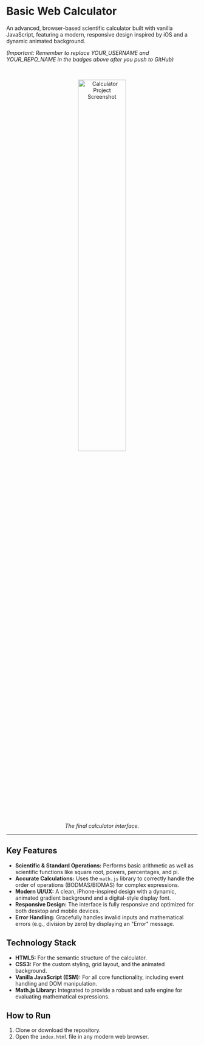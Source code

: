 # Basic Web Calculator
An advanced, browser-based scientific calculator built with vanilla JavaScript, featuring a modern, responsive design inspired by iOS and a dynamic animated background.

*(Important: Remember to replace YOUR_USERNAME and YOUR_REPO_NAME in the badges above after you push to GitHub)*

<br>

<p align="center">
  <img width="50%" alt="Calculator Project Screenshot" src="https://github.com/user-attachments/assets/41796dab-db49-4cf9-8999-eaf90695e360" />
  <br>
  <em>The final calculator interface.</em>
</p>

---

## Key Features

-   **Scientific & Standard Operations:** Performs basic arithmetic as well as scientific functions like square root, powers, percentages, and pi.
-   **Accurate Calculations:** Uses the `math.js` library to correctly handle the order of operations (BODMAS/BIDMAS) for complex expressions.
-   **Modern UI/UX:** A clean, iPhone-inspired design with a dynamic, animated gradient background and a digital-style display font.
-   **Responsive Design:** The interface is fully responsive and optimized for both desktop and mobile devices.
-   **Error Handling:** Gracefully handles invalid inputs and mathematical errors (e.g., division by zero) by displaying an "Error" message.

## Technology Stack

-   **HTML5:** For the semantic structure of the calculator.
-   **CSS3:** For the custom styling, grid layout, and the animated background.
-   **Vanilla JavaScript (ESM):** For all core functionality, including event handling and DOM manipulation.
-   **Math.js Library:** Integrated to provide a robust and safe engine for evaluating mathematical expressions.

## How to Run

1.  Clone or download the repository.
2.  Open the `index.html` file in any modern web browser.